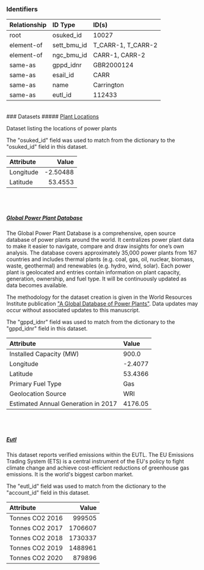### Identifiers

| Relationship   | ID Type     | ID(s)              |
|:---------------|:------------|:-------------------|
| root           | osuked_id   | 10027              |
| element-of     | sett_bmu_id | T_CARR-1, T_CARR-2 |
| element-of     | ngc_bmu_id  | CARR-1, CARR-2     |
| same-as        | gppd_idnr   | GBR2000124         |
| same-as        | esail_id    | CARR               |
| same-as        | name        | Carrington         |
| same-as        | eutl_id     | 112433             |

<br>
### Datasets
##### <a href="https://raw.githubusercontent.com/OSUKED/Dictionary-Datasets/main/datasets/plant-locations/datapackage.json">Plant Locations</a>

Dataset listing the locations of power plants

The "osuked_id" field was used to match from the dictionary to the "osuked_id" field in this dataset.

| Attribute   |    Value |
|:------------|---------:|
| Longitude   | -2.50488 |
| Latitude    | 53.4553  |

<br><br>
##### <a href="https://raw.githubusercontent.com/OSUKED/Dictionary-Datasets/main/datasets/global-power-plant-database/datapackage.json">Global Power Plant Database</a>

The Global Power Plant Database is a comprehensive, open source database of power plants around the world. It centralizes power plant data to make it easier to navigate, compare and draw insights for one’s own analysis. The database covers approximately 35,000 power plants from 167 countries and includes thermal plants (e.g. coal, gas, oil, nuclear, biomass, waste, geothermal) and renewables (e.g. hydro, wind, solar). Each power plant is geolocated and entries contain information on plant capacity, generation, ownership, and fuel type. It will be continuously updated as data becomes available. 

The methodology for the dataset creation is given in the World Resources Institute publication ["A Global Database of Power Plants"](https://www.wri.org/research/global-database-power-plants). Data updates may occur without associated updates to this manuscript.

The "gppd_idnr" field was used to match from the dictionary to the "gppd_idnr" field in this dataset.

| Attribute                           | Value   |
|:------------------------------------|:--------|
| Installed Capacity (MW)             | 900.0   |
| Longitude                           | -2.4077 |
| Latitude                            | 53.4366 |
| Primary Fuel Type                   | Gas     |
| Geolocation Source                  | WRI     |
| Estimated Annual Generation in 2017 | 4176.05 |

<br><br>
##### <a href="https://raw.githubusercontent.com/OSUKED/Dictionary-Datasets/main/datasets/eutl/datapackage.json">Eutl</a>

This dataset reports verified emissions within the EUTL. The EU Emissions Trading System (ETS) is a central instrument of the EU's policy to fight climate change and achieve cost-efficient reductions of greenhouse gas emissions. It is the world's biggest carbon market.

The "eutl_id" field was used to match from the dictionary to the "account_id" field in this dataset.

| Attribute       |   Value |
|:----------------|--------:|
| Tonnes CO2 2016 |  999505 |
| Tonnes CO2 2017 | 1706607 |
| Tonnes CO2 2018 | 1730337 |
| Tonnes CO2 2019 | 1488961 |
| Tonnes CO2 2020 |  879896 |
